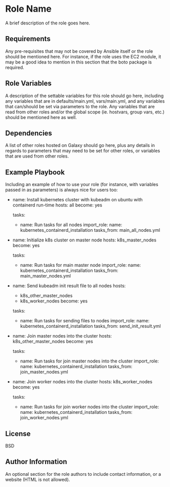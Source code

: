 Role Name
=========

A brief description of the role goes here.

Requirements
------------

Any pre-requisites that may not be covered by Ansible itself or the role should be mentioned here. For instance, if the role uses the EC2 module, it may be a good idea to mention in this section that the boto package is required.

Role Variables
--------------

A description of the settable variables for this role should go here, including any variables that are in defaults/main.yml, vars/main.yml, and any variables that can/should be set via parameters to the role. Any variables that are read from other roles and/or the global scope (ie. hostvars, group vars, etc.) should be mentioned here as well.

Dependencies
------------

A list of other roles hosted on Galaxy should go here, plus any details in regards to parameters that may need to be set for other roles, or variables that are used from other roles.

Example Playbook
----------------

Including an example of how to use your role (for instance, with variables passed in as parameters) is always nice for users too:

- name: Install kubernetes cluster with kubeadm on ubuntu with containerd run-time
  hosts: all
  become: yes

  tasks:
    - name: Run tasks for all nodes
      import_role:
        name: kubernetes_containerd_installation
        tasks_from: main_all_nodes.yml

- name: Initialize k8s cluster on master node
  hosts: k8s_master_nodes
  become: yes

  tasks:
    - name: Run tasks for main master node
      import_role:
        name: kubernetes_containerd_installation
        tasks_from: main_master_nodes.yml

- name: Send kubeadm init result file to all nodes
  hosts:
    - k8s_other_master_nodes
    - k8s_worker_nodes
  become: yes

  tasks:
    - name: Run tasks for sending files to nodes
      import_role:
        name: kubernetes_containerd_installation
        tasks_from: send_init_result.yml

- name: Join master nodes into the cluster
  hosts: k8s_other_master_nodes
    become: yes

  tasks:
    - name: Run tasks for join master nodes into the cluster
      import_role:
        name: kubernetes_containerd_installation
        tasks_from: join_master_nodes.yml

- name: Join worker nodes into the cluster
  hosts: k8s_worker_nodes
  become: yes

  tasks:
    - name: Run tasks for join worker nodes into the cluster
      import_role:
        name: kubernetes_containerd_installation
        tasks_from: join_worker_nodes.yml


License
-------

BSD

Author Information
------------------

An optional section for the role authors to include contact information, or a website (HTML is not allowed).

